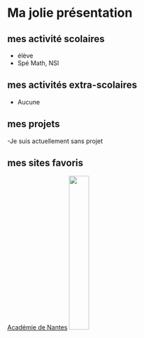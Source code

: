 # Ma jolie présentation

## mes activité scolaires

- élève 
- Spé Math, NSI
  
## mes activités extra-scolaires

- Aucune
  
## mes projets

-Je suis actuellement sans projet

## mes sites favoris

[Académie de Nantes](https://www.ac-nantes.fr)
<img src="https://www.shutterstock.com/shutterstock/photos/2517566697/display_1500/stock-photo-a-glowing-digital-lock-surrounded-by-streams-of-binary-code-and-data-points-symbolizing-2517566697.jpg" width= 30% />
